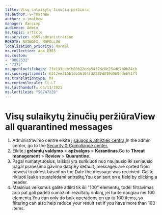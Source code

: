 ```yaml
---
title: Visų sulaikytų žinučių peržiūra
ms.author: v-jmathew
author: v-jmathew
manager: dansimp
audience: Admin
ms.topic: article
ms.service: o365-administration
ROBOTS: NOINDEX, NOFOLLOW
localization_priority: Normal
ms.collection: Adm_O365
ms.custom:
- "9002531"
- "7375"
ms.openlocfilehash: 2fe193cebfb00b22eda54f2dc0b264db7b9b84cb
ms.sourcegitcommit: 6312ee31561db36104f32282d019d069ede69174
ms.translationtype: MT
ms.contentlocale: lt-LT
ms.lasthandoff: 03/11/2021
ms.locfileid: "50747228"
---
```

# <a name="view-all-quarantined-messages"></a><span data-ttu-id="3524a-102">Visų sulaikytų žinučių peržiūra</span><span class="sxs-lookup"><span data-stu-id="3524a-102">View all quarantined messages</span></span>

1. <span data-ttu-id="3524a-103">Administravimo centre eikite į [saugos & atitikties centrą.](https://go.microsoft.com/fwlink/p/?linkid=2077143)</span><span class="sxs-lookup"><span data-stu-id="3524a-103">In the admin center, go to the [Security & Compliance center.](https://go.microsoft.com/fwlink/p/?linkid=2077143)</span></span>
2. <span data-ttu-id="3524a-104">Eikite į **grėsmių valdymo**  >  **apžvalgos**  >  **Karantinas**.</span><span class="sxs-lookup"><span data-stu-id="3524a-104">Go to **Threat management** > **Review** > **Quarantine**.</span></span>
3. <span data-ttu-id="3524a-105">Pagal numatytuosius, laiškai yra surikiuoti nuo naujausio iki seniausio pagal pranešimo gavimo datą.</span><span class="sxs-lookup"><span data-stu-id="3524a-105">By default, messages are sorted from newest to oldest based on the Date the message was received.</span></span> <span data-ttu-id="3524a-106">Galite rikiuoti lauke spustelėdami antraštę.</span><span class="sxs-lookup"><span data-stu-id="3524a-106">You can sort on a field by clicking a header.</span></span>
4. <span data-ttu-id="3524a-107">Masinius veiksmus galite atlikti tik iki "100" elementų, todėl filtravimas taip pat gali padėti sumažinti rezultatų rinkinį, jei turite daugiau nei 100 elementų.</span><span class="sxs-lookup"><span data-stu-id="3524a-107">You can only do bulk operations on up to 100 items, so filtering can also help reduce your result set if you have more than 100 items.</span></span>
